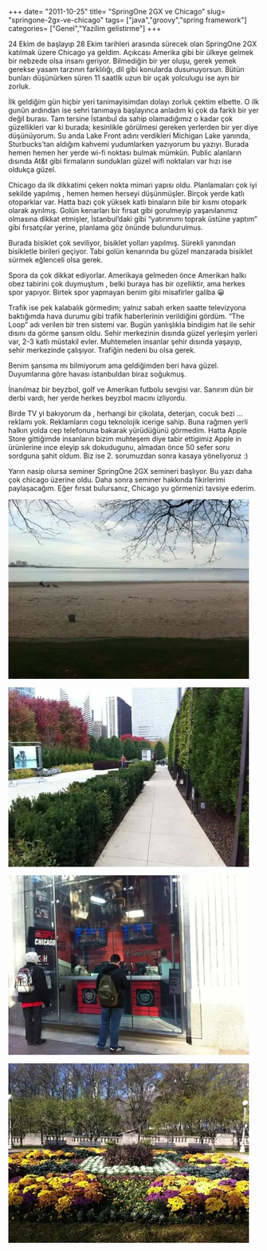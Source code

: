 +++
date= "2011-10-25"
title= "SpringOne 2GX ve Chicago"
slug= "springone-2gx-ve-chicago"
tags= ["java","groovy","spring framework"]
categories= ["Genel","Yazilim gelistirme"]
+++


24 Ekim de başlayıp 28 Ekim tarihleri arasında sürecek olan SpringOne 2GX katılmak üzere Chicago ya geldim. Açıkcası Amerika gibi bir ülkeye gelmek bir nebzede olsa insanı geriyor. Bilmediğin bir yer oluşu, gerek yemek gerekse yasam tarzının farklılığı, dil gibi konularda dusunuyorsun. Bütün bunları düşünürken süren 11 saatlik uzun bir uçak yolculugu ise ayrı bir zorluk.

İlk geldiğim gün hiçbir yeri tanimayisimdan dolayı zorluk çektim elbette. O ilk gunün ardından ise sehri tanımaya başlayınca anladım ki çok da farklı bir yer değil burası. Tam tersine İstanbul da sahip olamadığımız o kadar çok güzellikleri var ki burada; kesinlikle görülmesi gereken yerlerden bir yer diye düşünüyorum. Su anda Lake Front adını verdikleri Michigan Lake yanında, Sturbucks’tan aldığım kahvemi yudumlarken yazıyorum bu yazıyı. Burada hemen hemen her yerde wi-fi noktası bulmak mümkün. Public alanların dısında At&t gibi firmaların sundukları güzel wifi noktaları var hızı ise oldukça güzel.

Chicago da ilk dikkatimi çeken nokta mimari yapısı oldu. Planlamaları çok iyi sekilde yapılmış , hemen hemen herseyi düşünmüşler. Birçok yerde katlı otoparklar var. Hatta bazı çok yüksek katlı binaların bile bir kısmı otopark olarak ayrılmış. Golün kenarları bir fırsat gibi gorulmeyip yaşanılanımız olmasına dikkat etmişler, İstanbul’daki gibi “yatırımımı toprak üstüne yaptım” gibi fırsatçılar yerine, planlama göz önünde bulundurulmus.

Burada bisiklet çok seviliyor, bisiklet yolları yapılmış. Sürekli yanından bisikletle birileri geçiyor. Tabi golün kenarında bu güzel manzarada bisiklet sürmek eğlenceli olsa gerek.

Spora da çok dikkat ediyorlar. Amerikaya gelmeden önce Amerikan halkı obez tabirini çok duymuştum , belki buraya has bir ozelliktir, ama herkes spor yapıyor. Birtek spor yapmayan benim gibi misafirler galiba 😀

Trafik ise pek kalabalık görmedim; yalnız sabah erken saatte televizyona baktığımda hava durumu gibi trafik haberlerinin verildiğini gördüm. “The Loop” adı verilen bir tren sistemi var. Bugün yanlışlıkla bindigim hat ile sehir dısını da görme şansım oldu. Sehir merkezinin dısında güzel yerleşim yerleri var, 2-3 katlı müstakil evler. Muhtemelen insanlar şehir dısında yaşayıp, sehir merkezinde çalışıyor. Trafiğin nedeni bu olsa gerek.

Benim şansıma mı bilmiyorum ama geldiğimden beri hava güzel. Duyumlarına göre havası istanbuldan biraz soğukmuş.

İnanılmaz bir beyzbol, golf ve Amerikan futbolu sevgisi var. Sanırım dün bir derbi vardı, her yerde herkes beyzbol macını izliyordu.

Birde TV yi bakıyorum da , herhangi bir çikolata, deterjan, cocuk bezi … reklamı yok. Reklamların cogu teknolojik icerige sahip. Buna rağmen yerli halkın yolda cep telefonuna bakarak yürüdüğünü görmedim. Hatta Apple Store gittiğimde insanların bizim muhteşem diye tabir ettigimiz Apple in ürünlerine ince eleyip sık dokudugunu, almadan önce 50 sefer soru sordguna şahit oldum. Biz ise 2. sorumuzdan sonra kasaya yöneliyoruz :)

Yarın nasip olursa seminer SpringOne 2GX semineri başlıyor. Bu yazı daha çok chicago üzerine oldu. Daha sonra seminer hakkında fikirlerimi paylaşacağım. Eğer fırsat bulursanız, Chicago yu görmenizi tavsiye ederim.

![Chicago ](/images/chicago-1.jpg)

![Chicago ](/images/chicago-2.jpg)

![Chicago ](/images/chicago-3.jpg)

![Chicago ](/images/chicago-4.jpg)